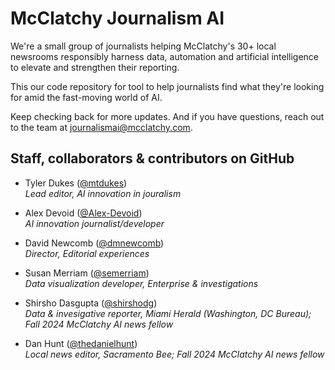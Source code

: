 # McClatchy Journalism AI

We're a small group of journalists helping McClatchy's 30+ local newsrooms responsibly harness data, automation and artificial intelligence to elevate and strengthen their reporting.

This our code repository for tool to help journalists find what they're looking for amid the fast-moving world of AI.

Keep checking back for more updates. And if you have questions, reach out to the team at [journalismai@mcclatchy.com](mailto:journalismai@mcclatchy.com).

## Staff, collaborators & contributors on GitHub

- Tyler Dukes ([@mtdukes](https://github.com/orgs/mcclatchyai/people/mtdukes))  
*Lead editor, AI innovation in jouralism*

- Alex Devoid ([@Alex-Devoid](https://github.com/orgs/mcclatchyai/people/Alex-Devoid))  
*AI innovation journalist/developer*

- David Newcomb ([@dmnewcomb](https://github.com/orgs/mcclatchyai/people/dmnewcomb))  
*Director, Editorial experiences*

- Susan Merriam ([@semerriam](https://github.com/orgs/mcclatchyai/people/semerriam))  
*Data visualization developer, Enterprise & investigations*

- Shirsho Dasgupta ([@shirshodg](https://github.com/orgs/mcclatchyai/people/shirshodg))  
*Data & invesigative reporter, Miami Herald (Washington, DC Bureau); Fall 2024 McClatchy AI news fellow*

- Dan Hunt ([@thedanielhunt](https://github.com/thedanielhunt))  
*Local news editor, Sacramento Bee; Fall 2024 McClatchy AI news fellow*
